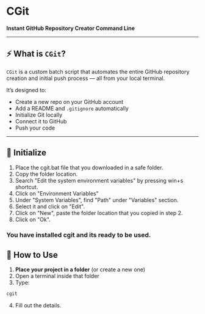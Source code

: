 # CGit

**Instant GitHub Repository Creator Command Line**  

---

## ⚡ What is `CGit`?

`CGit` is a custom batch script that automates the entire GitHub repository creation and initial push process — all from your local terminal.

It’s designed to:
- Create a new repo on your GitHub account
- Add a README and `.gitignore` automatically
- Initialize Git locally
- Connect it to GitHub
- Push your code

---
## 🤖 Initialize
1. Place the cgit.bat file that you downloaded in a safe folder.
2. Copy the folder location.
3. Search "Edit the system environment variables" by pressing win+s shortcut.
4. Click on "Environment Variables"
5. Under "System Variables", find "Path" under "Variables" section.
6. Select it and click on "Edit".
7. Click on "New", paste the folder location that you copied in step 2.
8. Click on "Ok". 

### You have installed cgit and its ready to be used.

## 🚀 How to Use

1. **Place your project in a folder** (or create a new one)
2. Open a terminal inside that folder
3. Type:

```bash
cgit
```
4. Fill out the details.
